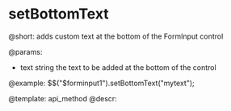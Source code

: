 setBottomText
=============


@short:
	adds custom text at the bottom of the FormInput control

@params:

- text		string		the text to be added at the bottom of the control



@example:
$$("$forminput1").setBottomText("mytext");

@template:	api_method
@descr:

